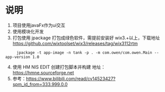 # 说明
1. 项目使用javaFx作为ui交互
2. 使用模块化开发
3. 打包使用 jpackage 打包成绿色软件，需提前安装好 wix3.+以上，下载地址 https://github.com/wixtoolset/wix3/releases/tag/wix3112rtm
 
```shell
     jpackage -t app-image -n tank -p . -m com.owen/com.owen.Main --app-version 1.0
```
4. 使用 HM NIS EDIT 创建打包脚本并构建 地址： https://hmne.sourceforge.net
5. 参考：https://www.bilibili.com/read/cv14523427?spm_id_from=333.999.0.0